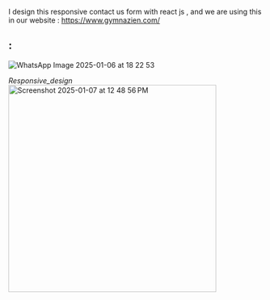  I design this responsive contact us form with react js , and we are using this in our website : https://www.gymnazien.com/
 
## : 
![WhatsApp Image 2025-01-06 at 18 22 53](https://github.com/user-attachments/assets/a7d27d45-ecac-4dcf-867f-356a3bcbcd2a)


*Responsive_design*
<img width="411" alt="Screenshot 2025-01-07 at 12 48 56 PM" src="https://github.com/user-attachments/assets/d77aee5d-06e8-471a-8d64-a76ef9476b98" />

